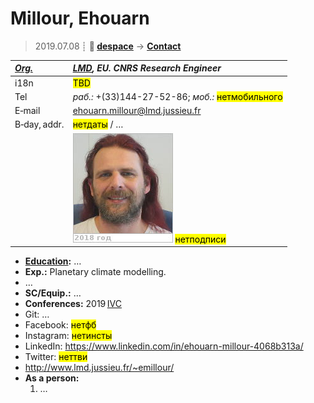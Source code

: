 # Millour, Ehouarn
> 2019.07.08 ┊ **🚀 [despace](index.md)** → **[Contact](contact.md)**

|*[Org.](contact.md)*|*[LMD](lmd.md), EU. CNRS Research Engineer*|
|:--|:--|
|i18n| <mark>TBD</mark> |
|Tel|*раб.:* +(33)144-27-52-86; *моб.:* <mark>нетмобильного</mark> |
|E‑mail| <ehouarn.millour@lmd.jussieu.fr> |
|B‑day, addr.| <mark>нетдаты</mark> / … |
|| [![](f/contact/m/millour_001_photo_thumb.jpg)](f/contact/m/millour_001_photo.jpg) <mark>нетподписи</mark> |

   - **[Education](edu.md):** …
   - **Exp.:** Planetary climate modelling.
   - …
   - **SC/Equip.:** …
   - **Conferences:** 2019 [IVC](ivc_2019.md)
   - Git: …
   - Facebook: <mark>нетфб</mark>
   - Instagram: <mark>нетинсты</mark>
   - LinkedIn: <https://www.linkedin.com/in/ehouarn-millour-4068b313a/>
   - Twitter: <mark>неттви</mark>
   - <http://www.lmd.jussieu.fr/~emillour/>
   - **As a person:**
      1. …
